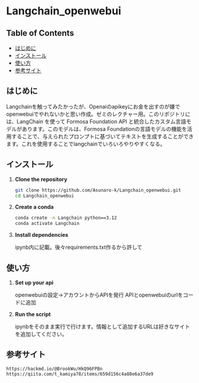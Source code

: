 # Langchain_openwebui

## Table of Contents

- [はじめに](#はじめに)
- [インストール](#インストール)
- [使い方](#使い方)
- [参考サイト](#参考サイト)

## はじめに

Langchainを触ってみたかったが、Openaiのapikeyにお金を出すのが嫌でopenwebuiでやれないかと思い作成。ゼミのレクチャー用。このリポジトリには、LangChain を使って Formosa Foundation API と統合したカスタム言語モデルがあります。このモデルは、Formosa Foundationの言語モデルの機能を活用することで、与えられたプロンプトに基づいてテキストを生成することができます。これを使用することでlangchainでいろいろやりやすくなる。


## インストール

1. **Clone the repository**

    ```bash
    git clone https://github.com/Asunaro-k/Langchain_openwebui.git
    cd Langchain_openwebui
    ```

2. **Create a conda**

    ```bash
    conda create -n Langchain python==3.12
    conda activate Langchain
    ```

3. **Install dependencies**

    ipynb内に記載。後々requirements.txt作るから許して

## 使い方

1. **Set up your api**

    openwebuiの設定→アカウントからAPIを発行
   APIとopenwebuiのurlをコードに追加

3. **Run the script**

    ipynbをそのまま実行で行けます。情報として追加するURLは好きなサイトを追加してください。



## 参考サイト
    https://hackmd.io/@BrookWu/HkQ96FPBn 
    https://qiita.com/t_kamiya78/items/659d156c4a88e6a37de9
